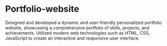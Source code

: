 # Portfolio-website
Designed and developed a dynamic and user-friendly personalized portfolio website, showcasing a comprehensive portfolio of skills, projects, and achievements. Utilized modern web technologies such as HTML, CSS, JavaScript to create an interactive and responsive user interface.
